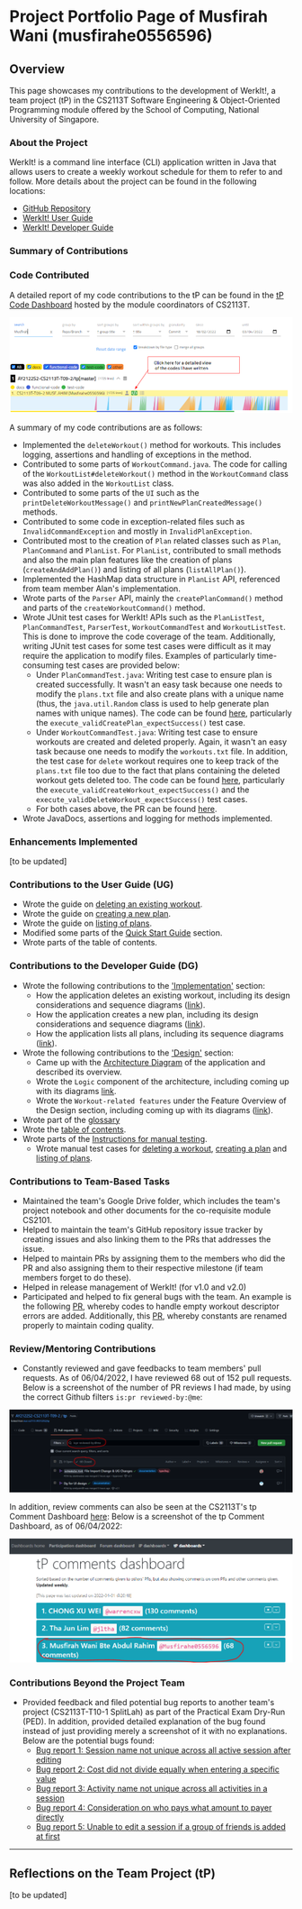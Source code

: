 # Project Portfolio Page of Musfirah Wani (musfirahe0556596)

## Overview
This page showcases my contributions to the development of WerkIt!, a team project (tP) in the CS2113T
Software Engineering & Object-Oriented Programming module offered by the School of Computing, National University of
Singapore.

### About the Project
WerkIt! is a command line interface (CLI) application written in Java that allows users to create a weekly workout
schedule for them to refer to and follow. More details about the project can be found in the following locations:
* [GitHub Repository](../../)
* [WerkIt! User Guide](../UserGuide.md)
* [WerkIt! Developer Guide](../DeveloperGuide.md)


### Summary of Contributions
### Code Contributed
A detailed report of my code contributions to the tP can be found in the [tP Code Dashboard](https://nus-cs2113-ay2122s2.github.io/tp-dashboard/?search=Musfirah&breakdown=true)
hosted by the module coordinators of CS2113T.

![tP Code Dashboard](../images/ppp/musfirahe0556596/tpCodeDashboard.PNG)

A summary of my code contributions are as follows:
- Implemented the `deleteWorkout()` method for workouts.
  This includes logging, assertions and handling of exceptions in the method.
- Contributed to some parts of `WorkoutCommand.java`.
  The code for calling of the `WorkoutList#deleteWorkout()` method
  in the `WorkoutCommand` class was also added in the `WorkoutList` class.
- Contributed to some parts of the `UI` such as the
  `printDeleteWorkoutMessage()` and `printNewPlanCreatedMessage()` methods.
- Contributed to some code in exception-related files such as 
`InvalidCommandException` and mostly in `InvalidPlanException`.
- Contributed most to the creation of `Plan` related classes such as
`Plan`, `PlanCommand` and `PlanList`. For `PlanList`, contributed to small methods
and also the main plan features like the creation of plans (`createAndAddPlan()`)
and listing of all plans (`listAllPlan()`).
- Implemented the HashMap data structure in `PlanList` API, 
referenced from team member Alan's implementation.
- Wrote parts of the `Parser` API, mainly the `createPlanCommand()` method and parts
of the `createWorkoutCommand()` method.
- Wrote JUnit test cases for WerkIt! APIs such as the
`PlanListTest`, `PlanCommandTest`, `ParserTest`, `WorkoutCommandTest` and `WorkoutListTest`.
This is done to improve the code coverage of the team. Additionally, writing JUnit
test cases for some test cases were difficult as it may require the application
to modify files. Examples of particularly time-consuming test cases are provided below:
  - Under `PlanCommandTest.java`: Writing test case to ensure plan is created successfully.
  It wasn't an easy task because one needs to modify the `plans.txt` file and also create
  plans with a unique name (thus, the `java.util.Random` class is used to help generate plan names with unique
  names). The code can be found [here](https://github.com/AY2122S2-CS2113T-T09-2/tp/blob/master/src/test/java/commands/PlanCommandTest.java),
  particularly the `execute_validCreatePlan_expectSuccess()` test case.
  - Under `WorkoutCommandTest.java`: Writing test case to ensure workouts are created and deleted
  properly. Again, it wasn't an easy task because one needs to modify
  the `workouts.txt` file. In addition, the test case for `delete` workout
  requires one to keep track of the `plans.txt` file too due to the fact that plans containing the deleted workout gets
  deleted too. The code can be found [here](https://github.com/AY2122S2-CS2113T-T09-2/tp/blob/master/src/test/java/commands/WorkoutCommandTest.java),
  particularly the `execute_validCreateWorkout_expectSuccess()` and the `execute_validDeleteWorkout_expectSuccess()` test cases. 
  - For both cases above, the PR can be found [here](https://github.com/AY2122S2-CS2113T-T09-2/tp).
- Wrote JavaDocs, assertions and logging for methods implemented.

### Enhancements Implemented
[to be updated]

### Contributions to the User Guide (UG)
- Wrote the guide on [deleting an existing workout](../UserGuide.md#delete-a-workout-workout-delete).
- Wrote the guide on [creating a new plan](../UserGuide.md#create-a-plan-plan-new).
- Wrote the guide on [listing of plans](../UserGuide.md#list-a-plan-plan-list).
- Modified some parts of the [Quick Start Guide](../UserGuide.md#quick-start-guide) section.
- Wrote parts of the table of contents.

### Contributions to the Developer Guide (DG)
- Wrote the following contributions to the ['Implementation'](../DeveloperGuide.md#implementation) section:
  - How the application deletes an existing workout, including its design considerations
  and sequence diagrams ([link](../DeveloperGuide.md#delete-existing-workout)).
  - How the application creates a new plan, including its design considerations and
  sequence diagrams ([link](../DeveloperGuide.md#create-a-new-plan)).
  - How the application lists all plans, including its sequence diagrams 
  ([link](../DeveloperGuide.md#list-plans)).
- Wrote the following contributions to the ['Design'](../DeveloperGuide.md#design) section:
  - Came up with the [Architecture Diagram](../DeveloperGuide.md#architecture-overview) of the application and described its overview.
  - Wrote the `Logic` component of the architecture, including coming up with its diagrams [link](../DeveloperGuide.md#logic-component).
  - Wrote the `Workout-related features` under the Feature Overview of the Design section, including coming up with its diagrams ([link](../DeveloperGuide.md#workout-related-features)).
- Wrote part of the [glossary](../DeveloperGuide.md#glossary)
- Wrote the [table of contents](../DeveloperGuide.md#table-of-contents).
- Wrote parts of the [Instructions for manual testing](../DeveloperGuide.md#instructions-for-manual-testing).
  - Wrote manual test cases for [deleting a workout](../DeveloperGuide.md#deleting-an-existing-workout),
  [creating a plan](../DeveloperGuide.md#creating-a-new-plan) and [listing of plans](../DeveloperGuide.md#listing-all-plans).

### Contributions to Team-Based Tasks
- Maintained the team's Google Drive folder, which includes the team's project notebook
  and other documents for the co-requisite module CS2101.
- Helped to maintain the team's GitHub repository issue tracker by creating issues and also linking
them to the PRs that addresses the issue.
- Helped to maintain PRs by assigning them to the members who did the PR and also
assigning them to their respective milestone (if team members forget to do these).
- Helped in release management of WerkIt! (for v1.0 and v2.0)
- Participated and helped to fix general bugs with the team. 
An example is the following [PR](https://github.com/AY2122S2-CS2113T-T09-2/tp/pull/44), whereby
codes to handle empty workout descriptor errors are added. 
Additionally, this [PR](https://github.com/AY2122S2-CS2113T-T09-2/tp/pull/293), whereby constants are renamed properly to maintain coding quality.

### Review/Mentoring Contributions
- Constantly reviewed and gave feedbacks to team members' pull requests.
As of 06/04/2022, I have reviewed 68 out of 152 pull requests.
Below is a screenshot of the number of PR reviews I had made, by 
using the correct Github filters `is:pr reviewed-by:@me`:

![PR Reviews](../images/ppp/musfirahe0556596/PRReviews.PNG)

In addition, review comments can also be seen at the CS2113T's tp Comment Dashboard [here](https://nus-cs2113-ay2122s2.github.io/dashboards/contents/tp-comments.html):
Below is a screenshot of the tp Comment Dashboard, as of 06/04/2022:

![tp Comment Dashboard](../images/ppp/musfirahe0556596/tpCommentDashboard.PNG)


### Contributions Beyond the Project Team
- Provided feedback and filed potential bug reports to another team's project (CS2113T-T10-1 SplitLah) as part
of the Practical Exam Dry-Run (PED). In addition, provided detailed explanation of the bug found instead of just
providing merely a screenshot of it with no explanations. Below
are the potential bugs found:
  - [Bug report 1: Session name not unique across all active session after editing](https://github.com/Musfirahe0556596/ped/issues/1)
  - [Bug report 2: Cost did not divide equally when entering a specific value](https://github.com/Musfirahe0556596/ped/issues/2)
  - [Bug report 3: Activity name not unique across all activities in a session](https://github.com/Musfirahe0556596/ped/issues/3)
  - [Bug report 4: Consideration on who pays what amount to payer directly](https://github.com/Musfirahe0556596/ped/issues/4)
  - [Bug report 5: Unable to edit a session if a group of friends is added at first](https://github.com/Musfirahe0556596/ped/issues/5)

---

## Reflections on the Team Project (tP)
[to be updated]
